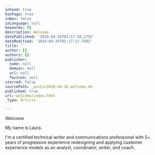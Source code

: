 ```yaml
---
inFeed: true
hasPage: true
inNav: false
inLanguage: null
keywords: []
description: Welcome
datePublished: '2016-04-26T01:17:30.279Z'
dateModified: '2016-04-26T01:17:17.769Z'
title: ''
author: []
authors: []
publisher:
  name: null
  domain: null
  url: null
  favicon: null
starred: false
sourcePath: _posts/2016-04-26-welcome.md
published: true
url: welcome/index.html
_type: Article

---
```

Welcome

My name is Laura. 

I'm a certified technical writer and communications professional with 5+ years of progressive experience redesigning and applying customer experience models as an analyst, coordinator, writer, and coach.